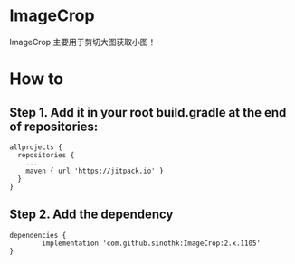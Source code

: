 # ImageCrop
ImageCrop 主要用于剪切大图获取小图！


# How to
  ## Step 1. Add it in your root build.gradle at the end of repositories:
    allprojects {
      repositories {
        ...
        maven { url 'https://jitpack.io' }
      }
    }

  ## Step 2. Add the dependency
    dependencies {
            implementation 'com.github.sinothk:ImageCrop:2.x.1105'
    }
